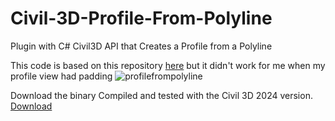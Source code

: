 # Civil-3D-Profile-From-Polyline
Plugin with C# Civil3D API that Creates a Profile from a Polyline

This code is based on this repository [here](https://github.com/shtirlitsDva/Civil-3D-ProfileToolBox.git) but it didn't work for me when my profile view had padding
![profilefrompolyline](https://github.com/MatheusRamo/Civil-3D-Profile-From-Polyline/assets/54686264/43970c0d-ba13-4471-ab7b-6462a14a09f2)


Download the binary Compiled and tested with the Civil 3D 2024 version. [Download](https://github.com/MatheusRamo/Civil-3D-Profile-From-Polyline/releases/download/Civil3D/CreateProfileFromPolyline.dll)
